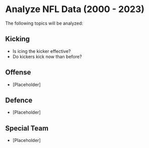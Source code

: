 # Analyze NFL Data (2000 - 2023)
The following topics will be analyzed:
## Kicking
- Is icing the kicker effective?
- Do kickers kick now than before?
  
## Offense
- [Placeholder]

## Defence
- [Placeholder]

## Special Team
- [Placeholder]
